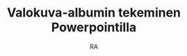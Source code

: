 ---
title: "Valokuva-albumin tekeminen Powerpointilla"

tags:
  - kuvankasittely


author: RA

link-pdf: https://www.entersenior.fi/@Bin/952851/Valokuva-albumi.pdf
link-pptx: http://#
---